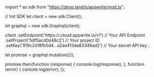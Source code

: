 import * as sdk from "https://deno.land/x/appwrite/mod.ts";

// Init SDK
let client = new sdk.Client();

let graphql = new sdk.Graphql(client);

client
    .setEndpoint('https://<REGION>.cloud.appwrite.io/v1') // Your API Endpoint
    .setProject('5df5acd0d48c2') // Your project ID
    .setKey('919c2d18fb5d4...a2ae413da83346ad2') // Your secret API key
;


let promise = graphql.mutation({});

promise.then(function (response) {
    console.log(response);
}, function (error) {
    console.log(error);
});